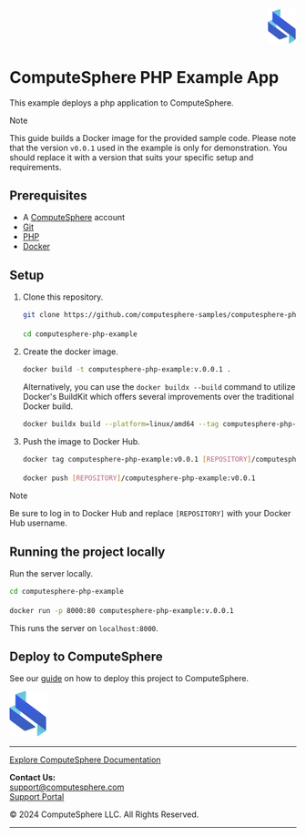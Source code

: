 <p align="right">
    <a href="https://computesphere.com/"><img src="/src/assets/images/logo.svg" width="50px" /></a>
</p>

# ComputeSphere PHP Example App

This example deploys a php application to ComputeSphere.

> [!NOTE]
> This guide builds a Docker image for the provided sample code. Please note that the version `v0.0.1` used in the example is only for demonstration. You should replace it with a version that suits your specific setup and requirements.

## Prerequisites

-   A [ComputeSphere](https://computesphere.com) account
-   [Git](https://git-scm.com/downloads)
-   [PHP](https://www.php.net)
-   [Docker](https://docs.docker.com/engine/install/)

## Setup

1. Clone this repository.

   ```bash
   git clone https://github.com/computesphere-samples/computesphere-php-example.git

   cd computesphere-php-example
   ```

2. Create the docker image.

   ```bash
   docker build -t computesphere-php-example:v.0.0.1 .
   ```

   Alternatively, you can use the `docker buildx --build` command to utilize Docker's BuildKit which offers several improvements over the traditional Docker build.

   ```bash
   docker buildx build --platform=linux/amd64 --tag computesphere-php-example:v0.0.1 .
   ```

3. Push the image to Docker Hub.

   ```bash
   docker tag computesphere-php-example:v0.0.1 [REPOSITORY]/computesphere-php-example:v0.0.1

   docker push [REPOSITORY]/computesphere-php-example:v0.0.1
   ```

> [!NOTE]
> Be sure to log in to Docker Hub and replace `[REPOSITORY]` with your Docker Hub username.

## Running the project locally

Run the server locally.

```bash
cd computesphere-php-example

docker run -p 8000:80 computesphere-php-example:v.0.0.1
```

This runs the server on `localhost:8000`.

## Deploy to ComputeSphere

<!-- Add a link to the blog once published -->

See our [guide](https://docs.computesphere.com/docs/getting-started/quickstart/getting-started-with-php) on how to deploy this project to ComputeSphere.

<!-- Check if this is the right link to the dashboard -->

<a href="https://console.computesphere.com"> <img src="/src/assets/images/logo.svg" alt="ComputeSphere Logo"> </a>

---
[Explore ComputeSphere Documentation](https://docs.computesphere.com)

**Contact Us:**  
[support@computesphere.com](mailto:support@computesphere.com)  
[Support Portal](https://support.computesphere.com/portal)

&copy; 2024 ComputeSphere LLC. All Rights Reserved.

---
